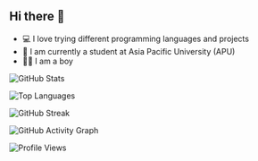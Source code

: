 ## Hi there 👋

- 💻 I love trying different programming languages and projects 
- 🏫 I am currently a student at Asia Pacific University (APU) 
- 👨‍🏫 I am a boy

![GitHub Stats](https://github-readme-stats.vercel.app/api?username=BehBeh&show_icons=true&theme=tokyonight)

![Top Languages](https://github-readme-stats.vercel.app/api/top-langs/?username=BehBeh&layout=compact&theme=tokyonight)

![GitHub Streak](https://github-readme-streak-stats.herokuapp.com/?user=BehBeh&theme=tokyonight)

![GitHub Activity Graph](https://github-readme-activity-graph.vercel.app/graph?username=BehBeh&theme=react-dark)

![Profile Views](https://komarev.com/ghpvc/?username=BehBeh&color=blueviolet)
